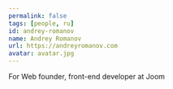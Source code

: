```yaml
---
permalink: false
tags: [people, ru]
id: andrey-romanov
name: Andrey Romanov
url: https://andreyromanov.com
avatar: avatar.jpg
---
```

For Web founder, front-end developer at Joom

